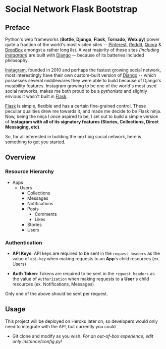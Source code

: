 # Social Network Flask Bootstrap


## Preface
Python's web frameworks (**Bottle**, **Django**, **Flask**, **Tornado**, **Web.py**) power quite a fraction of the world's most visited sites -- [Pinterest](www.pinterest.com), [Reddit](www.reddit.com), [Quora](www.quora.com) & [DropBox](www.dropbox.com) amongst a rather long list. A vast majority of these sites _(including [Instagram](www.instagram.com))_ are built with [Django](www.djangoproject.com) -- because of its batteries included philosophy.

[Instagram](www.instagram.com), founded in 2010 and perhaps the fastest growing social network, most interestingly have their own custom-built version of [Django](www.djangoproject.com) -- which possesses several middlewares they were able to build because of Django's mutability features. Instagram growing to be one of the world's most used social networks, makes me both proud to be a _pythonista_ and slightly envious it wasn't built in [Flask](flask.pocoo.org).

[Flask](flask.pocoo.org) is simple, flexible and has a certain fine-grained control. These peculiar qualities drew me towards it, and made me decide to be Flask ninja. Now, being the ninja I once aspired to be, I set out to build a simple version of **Instagram with all of its signatory features (Stories, Collections, Direct Messaging, etc)**.

So, for all interested in building the next big social network, here is something to get you started.



## Overview
### Resource Hierarchy
+ Apps
    + Users
        + Collections
        + Messages
        + Notifications
        + Posts
            + Comments
            + Likes
        + Stories
        + Users
    
### Authentication
+ **API Keys**: API keys are required to be sent in the `request headers` as the 
value of `api-key` when making requests to an **App**'s child resources 
(ex. Users)

+ **Auth Token**: Tokens are required to be sent in the `request headers` as 
the value of `Authorization` when making requests to a **User**'s child 
resources (ex. Notifications, Messages)

Only one of the above should be sent per request. 

## Usage
This project will be deployed on Heroku later on, so developers would only 
need to integrate with the API, but currently you could
+ Git clone and modify as you wish. *For an out-of-box experience, edit 
only instance/config.py!*
